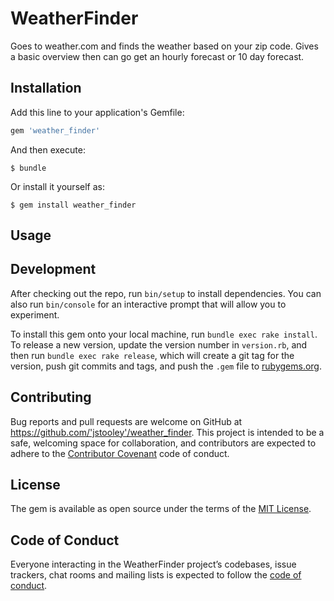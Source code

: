 # WeatherFinder

Goes to weather.com and finds the weather based on your zip code. Gives a basic overview then can go get an hourly forecast or 10 day forecast.


## Installation

Add this line to your application's Gemfile:

```ruby
gem 'weather_finder'
```

And then execute:

    $ bundle

Or install it yourself as:

    $ gem install weather_finder

## Usage



## Development

After checking out the repo, run `bin/setup` to install dependencies. You can also run `bin/console` for an interactive prompt that will allow you to experiment.

To install this gem onto your local machine, run `bundle exec rake install`. To release a new version, update the version number in `version.rb`, and then run `bundle exec rake release`, which will create a git tag for the version, push git commits and tags, and push the `.gem` file to [rubygems.org](https://rubygems.org).

## Contributing

Bug reports and pull requests are welcome on GitHub at https://github.com/'jstooley'/weather_finder. This project is intended to be a safe, welcoming space for collaboration, and contributors are expected to adhere to the [Contributor Covenant](http://contributor-covenant.org) code of conduct.

## License

The gem is available as open source under the terms of the [MIT License](http://opensource.org/licenses/MIT).

## Code of Conduct

Everyone interacting in the WeatherFinder project’s codebases, issue trackers, chat rooms and mailing lists is expected to follow the [code of conduct](https://github.com/'jstooley'/weather_finder/blob/master/CODE_OF_CONDUCT.md).
